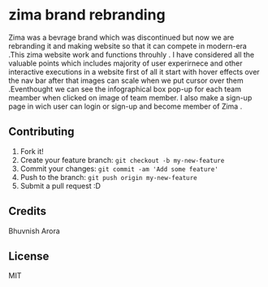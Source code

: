 # zima brand rebranding
Zima was a bevrage brand which was discontinued but now we are rebranding it  and making website so that it can compete in modern-era .This zima website work and functions throuhly . I have considered all the valuable points which includes majority of user experirnece and other  interactive executions in a website first of all it start with hover effects over the nav bar after that  images  can scale when we put cursor over them .Eventhought  we can see the infographical box pop-up for each team meamber when clicked on image of team member. I also make a sign-up page in wich user can login or sign-up and become member of Zima .

## Contributing
1. Fork it!
2. Create your feature branch: `git checkout -b my-new-feature`
3. Commit your changes: `git commit -am 'Add some feature'`
4. Push to the branch: `git push origin my-new-feature`
5. Submit a pull request :D

## Credits

 Bhuvnish Arora


## License
MIT